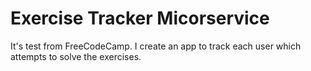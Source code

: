 # Exercise Tracker Micorservice

It's test from FreeCodeCamp. I create an app to track each user which attempts to solve the exercises. 